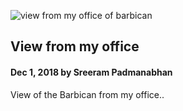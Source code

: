 ![view from my office of barbican](https://scontent-lht6-1.cdninstagram.com/vp/aa99b10bb29ba448032f6b339a0d70de/5C9482F1/t51.2885-15/sh0.08/e35/c135.0.809.809/s640x640/44804671_197615791120689_7333863185742743135_n.jpg "view from my office of barbican")

## View from my office

#### Dec 1, 2018 by Sreeram Padmanabhan


View of the Barbican from my office..
